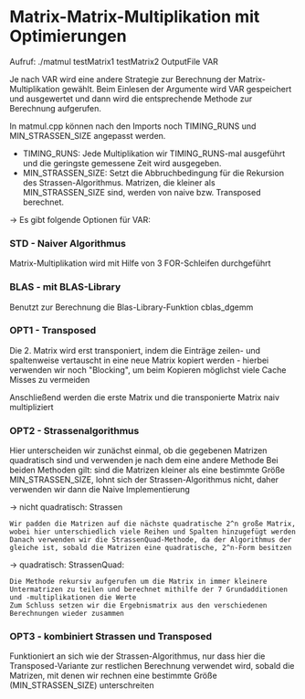 # Matrix-Matrix-Multiplikation mit Optimierungen 

Aufruf: ./matmul testMatrix1 testMatrix2 OutputFile VAR

Je nach VAR wird eine andere Strategie zur Berechnung der Matrix-Multiplikation gewählt. 
Beim Einlesen der Argumente wird VAR gespeichert und ausgewertet und dann wird die entsprechende Methode zur Berechnung aufgerufen.

In matmul.cpp können nach den Imports noch TIMING_RUNS und MIN_STRASSEN_SIZE angepasst werden.
- TIMING_RUNS: Jede Multiplikation wir TIMING_RUNS-mal ausgeführt und die geringste gemessene Zeit wird ausgegeben.
- MIN_STRASSEN_SIZE: Setzt die Abbruchbedingung für die Rekursion des Strassen-Algorithmus. Matrizen, die kleiner als
MIN_STRASSEN_SIZE sind, werden von naive bzw. Transposed berechnet.

-> Es gibt folgende Optionen für VAR: 

### STD - Naiver Algorithmus
Matrix-Multiplikation wird mit Hilfe von 3 FOR-Schleifen durchgeführt


### BLAS - mit BLAS-Library
Benutzt zur Berechnung die Blas-Library-Funktion cblas_dgemm


### OPT1 - Transposed
Die 2. Matrix wird erst transponiert, indem die Einträge zeilen- und spaltenweise vertauscht in eine neue Matrix kopiert werden - hierbei verwenden wir noch "Blocking", um beim Kopieren möglichst viele Cache Misses zu vermeiden

Anschließend werden die erste Matrix und die transponierte Matrix naiv multipliziert

### OPT2 - Strassenalgorithmus
Hier unterscheiden wir zunächst einmal, ob die gegebenen Matrizen quadratisch sind und verwenden je nach dem eine andere Methode
Bei beiden Methoden gilt: sind die Matrizen kleiner als eine bestimmte Größe MIN_STRASSEN_SIZE, lohnt sich der Strassen-Algorithmus nicht, daher verwenden wir dann die Naive Implementierung
 
 -> nicht quadratisch: Strassen

    Wir padden die Matrizen auf die nächste quadratische 2^n große Matrix, wobei hier unterschiedlich viele Reihen und Spalten hinzugefügt werden 
    Danach verwenden wir die StrassenQuad-Methode, da der Algorithmus der gleiche ist, sobald die Matrizen eine quadratische, 2^n-Form besitzen

 -> quadratisch: StrassenQuad:

    Die Methode rekursiv aufgerufen um die Matrix in immer kleinere Untermatrizen zu teilen und berechnet mithilfe der 7 Grundadditionen und -multiplikationen die Werte
    Zum Schluss setzen wir die Ergebnismatrix aus den verschiedenen Berechnungen wieder zusammen


### OPT3 - kombiniert Strassen und Transposed
Funktioniert an sich wie der Strassen-Algorithmus, nur dass hier die Transposed-Variante zur restlichen Berechnung verwendet wird, sobald die Matrizen, mit denen wir rechnen eine bestimmte Größe (MIN_STRASSEN_SIZE) unterschreiten

